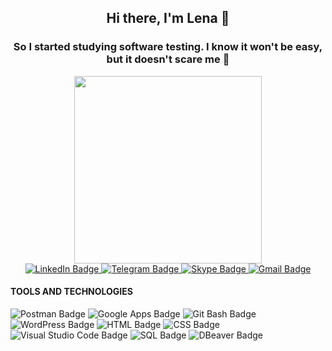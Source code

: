 <div id="header" align="center">
  
## Hi there, I'm Lena  👋


### So I started studying software testing. I know it won't be easy, but it doesn't scare me :muscle:
</div>  

<div id="header" align="center">
<img src="https://c0.cprnt.com/storage/i/8a/2d/22/b4/30e54d838bd812d497e2af07/05f6bdd4bc99866a4e76035935d28237.png" width="300"/>
</div>

<div id="badges" align="center">
  <a href="https://www.linkedin.com/in/lena-tsiuper/">
    <img src="https://img.shields.io/badge/LinkedIn-gray?style=for-the-badge&logo=linkedin&logoColor=white" alt="LinkedIn Badge"/>
  </a>
  
  <a href="https://t.me/lenatsiuper">
   <img src="https://img.shields.io/badge/Telegram-gray?style=for-the-badge&logo=telegram&logoColor=white" alt="Telegram Badge"/>
  </a> 
  
  <a href="https://join.skype.com/invite/A0LoYUYN75Bk">
    <img src="https://img.shields.io/badge/Skype-gray?style=for-the-badge&logo=skype&logoColor=white" alt="Skype Badge"/>
  </a>
  
   <a href="ltsiuer@gmail.com">
   <img src="https://img.shields.io/badge/Gmail-gray?style=for-the-badge&logo=gmail&logoColor=white" alt="Gmail Badge"/>
  </a>
    
</div>


<h4> TOOLS AND TECHNOLOGIES </h4>
<div id="badges"> 
<img src="https://img.shields.io/badge/Postman-black?style=for-the-badge&logo=postman&logoColor=white" alt="Postman Badge"/>
<img src="https://img.shields.io/badge/Google Apps-black?style=for-the-badge&logo=GoogleApps&logoColor=white" alt="Google Apps Badge"/>
<img src="https://img.shields.io/badge/Git Bash-black?style=for-the-badge&logo=Git Bashs&logoColor=white" alt="Git Bash Badge"/>
<img src="https://img.shields.io/badge/WordPress-black?style=for-the-badge&logo=WordPress&logoColor=white" alt="WordPress Badge"/>
<img src="https://img.shields.io/badge/HTML-black?style=for-the-badge&logo=HTML&logoColor=white" alt="HTML Badge"/>
<img src="https://img.shields.io/badge/CSS-black?style=for-the-badge&logo=CSS&logoColor=white" alt="CSS Badge"/>
<img src="https://img.shields.io/badge/Visual Studio Code-black?style=for-the-badge&logo=Visual Studio Code&logoColor=white" alt="Visual Studio Code Badge"/>
<img src="https://img.shields.io/badge/SQL-black?style=for-the-badge&logo=SQL&logoColor=white" alt="SQL Badge"/>
<img src="https://img.shields.io/badge/DBeaver-black?style=for-the-badge&logo=DBeaver&logoColor=white" alt="DBeaver Badge"/>
</div>

